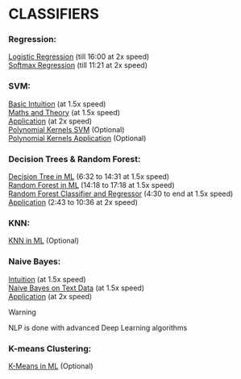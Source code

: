 # CLASSIFIERS
### Regression:
[Logistic Regression](https://youtu.be/zM4VZR0px8E?si=1GkpCaVPTQMuHi6D) (till 16:00 at 2x speed)  
[Softmax Regression](https://youtu.be/J5bXOOmkopc?si=F54C3YoWqGoL-mG-) (till 11:21 at 2x speed)  
### SVM:
[Basic Intuition](https://youtu.be/H9yACitf-KM?si=JCrZzpSIFY0aaV0u) (at 1.5x speed)  
[Maths and Theory](https://youtu.be/Js3GLb1xPhc?si=AMAxwVn-cK6nKIL1) (at 1.5x speed)  
[Application](https://youtu.be/FB5EdxAGxQg?si=AiNDpo0t0f3zjQbP) (at 2x speed)  
[Polynomial Kernels SVM](https://youtu.be/8bFKyb77vp0?si=c7gLv7to7dy-NeCF) (Optional)  
[Polynomial Kernels Application](https://youtu.be/dl_ZsuHSIFE?si=vPj0FCbwNFBnqaY9) (Optional)
### Decision Trees & Random Forest:
[Decision Tree in ML](https://youtu.be/RmajweUFKvM?si=kMkMDKvsUNn9GtJc&t=393) (6:32 to 14:31 at 1.5x speed)  
[Random Forest in ML](https://youtu.be/eM4uJ6XGnSM?si=U9eHNFiLz-TtABwv&t=858) (14:18 to 17:18 at 1.5x speed)  
[Random Forest Classifier and Regressor](https://youtu.be/nxFG5xdpDto?si=3ACkJrx7H-McFssa&t=272) (4:30 to end at 1.5x speed)  
[Application](https://youtu.be/ok2s1vV9XW0?si=Imgl-oYGEcBrIvGu&t=154) (2:43 to 10:36 at 2x speed)
### KNN:
[KNN in ML](https://youtu.be/CQveSaMyEwM?si=-DrgOoalYD89MaSD) (Optional)
### Naive Bayes:
[Intuition](https://youtu.be/jS1CKhALUBQ?si=8LC2Qn9oFexke3aM) (at 1.5x speed)  
[Naive Bayes on Text Data](https://youtu.be/temQ8mHpe3k?si=u_I8AyPMoRho6KHV) (at 1.5x speed)  
[Application](https://youtu.be/nHIUYwN-5rM?si=bHFlE9KX23WmaZH-) (at 2x speed)  
>[!Warning]
NLP is done with advanced Deep Learning algorithms
### K-means Clustering:
[K-Means in ML](https://youtu.be/EItlUEPCIzM?si=f9Or7ZgnpzlJmudt) (Optional)
